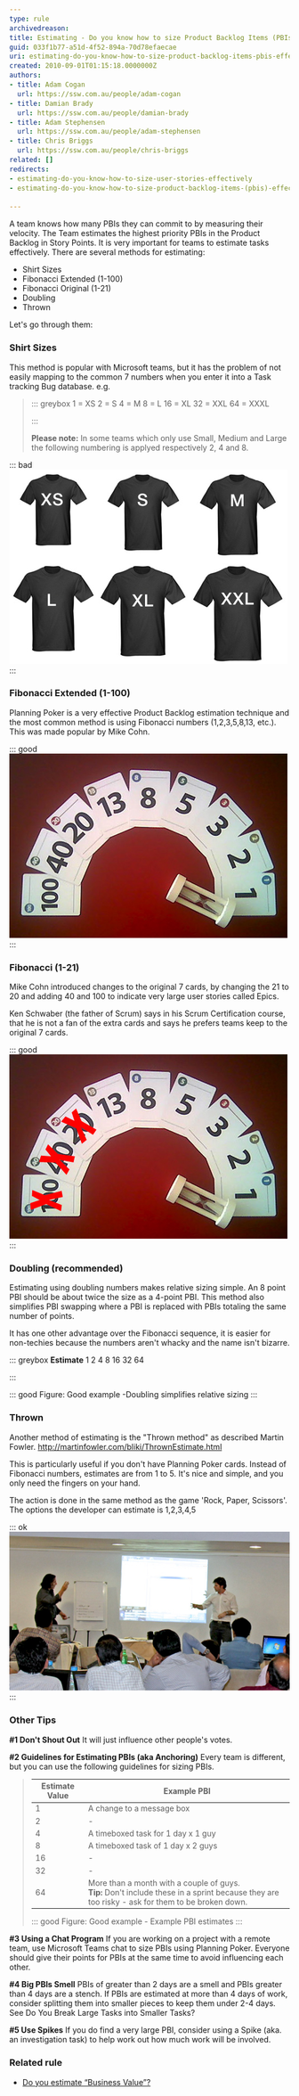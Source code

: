 ```yaml
---
type: rule
archivedreason: 
title: Estimating - Do you know how to size Product Backlog Items (PBIs) effectively?
guid: 033f1b77-a51d-4f52-894a-70d78efaecae
uri: estimating-do-you-know-how-to-size-product-backlog-items-pbis-effectively
created: 2010-09-01T01:15:18.0000000Z
authors:
- title: Adam Cogan
  url: https://ssw.com.au/people/adam-cogan
- title: Damian Brady
  url: https://ssw.com.au/people/damian-brady
- title: Adam Stephensen
  url: https://ssw.com.au/people/adam-stephensen
- title: Chris Briggs
  url: https://ssw.com.au/people/chris-briggs
related: []
redirects:
- estimating-do-you-know-how-to-size-user-stories-effectively
- estimating-do-you-know-how-to-size-product-backlog-items-(pbis)-effectively

---
```


A team knows how many PBIs they can commit to by measuring their velocity. The Team estimates the highest priority PBIs in the Product Backlog in Story Points. It is very important for teams to estimate tasks effectively. There are several methods for estimating:

* Shirt Sizes
* Fibonacci Extended (1-100)
* Fibonacci Original (1-21)
* Doubling
* Thrown


<!--endintro-->

Let's go through them:

### Shirt Sizes

This method is popular with Microsoft teams, but it has the problem of not easily mapping to the common 7 numbers when you enter it into a Task tracking Bug database. e.g.


> ::: greybox
> 1 = XS
> 2 = S
> 4 = M
> 8 = L
> 16 = XL
> 32 = XXL
> 64 = XXXL
> 
> :::
> 
> 
> **Please note:** In some teams which only use Small, Medium and Large the following numbering is applyed respectively 2, 4 and 8.


::: bad  
![Figure: Bad example - Estimation using T-Shirt sizes](size-stories-bad-example.jpg)  
:::  

### Fibonacci Extended (1-100)

Planning Poker is a very effective Product Backlog estimation technique and the most common method is using Fibonacci numbers (1,2,3,5,8,13, etc.). This was made popular by Mike Cohn.

::: good  
![Figure: OK example - Estimation using Planning Poker with large numbers](size-stories-ok-example.jpg)  
:::  

### Fibonacci (1-21)

Mike Cohn introduced changes to the original 7 cards, by changing the 21 to 20 and adding 40 and 100 to indicate very large user stories called Epics.

Ken Schwaber (the father of Scrum) says in his Scrum Certification course, that he is not a fan of the extra cards and says he prefers teams keep to the original 7 cards.

::: good  
![Figure: OK example - Estimation using Planning Poker with only small numbers](size-stories-good-example.jpg)  
:::  

### Doubling (recommended)


Estimating using doubling numbers makes relative sizing simple. An 8 point PBI should be about twice the size as a 4-point PBI. This method also simplifies PBI swapping where a PBI is replaced with PBIs totaling the same number of points.

It has one other advantage over the Fibonacci sequence, it is easier for non-techies because the numbers aren't whacky and the name isn't bizarre.


::: greybox
 **Estimate** 
1
2
4
8
16
32
64

:::



::: good
Figure: Good example -Doubling simplifies relative sizing
:::


### Thrown

Another method of estimating is the "Thrown method" as described Martin Fowler. http://martinfowler.com/bliki/ThrownEstimate.html

This is particularly useful if you don't have Planning Poker cards.  Instead of Fibonacci numbers, estimates are from 1 to 5.  It's nice and simple, and you only need the fingers on your hand.

The action is done in the same method as the game 'Rock, Paper, Scissors'. The options the developer can estimate is 1,2,3,4,5

::: ok  
![Figure: PBI estimates using the "Thrown method"](fist-method.jpg)  
:::  

### Other Tips


**#1 Don't Shout Out** 
It will just influence other people's votes.

**#2 Guidelines for Estimating PBIs (aka Anchoring)** 
Every team is different, but you can use the following guidelines for sizing PBIs.


> | **Estimate Value**  | **Example PBI**  |
> | --- | --- |
> | 1 | A change to a message box<br> |
> | 2<br> | - |
> | 4<br> | A timeboxed task for 1 day x 1 guy |
> | 8<br> | A timeboxed task of 1 day x 2 guys |
> | 16<br> | - |
> | 32<br> | - |
> | 64<br> | More than a month with a couple of guys.<br> **Tip:** Don't include these in a sprint because they are too risky - ask for them to be broken down. |
> 
> 
> 
> ::: good
> Figure: Good example - Example PBI estimates
> :::





**#3 Using a Chat Program** 
If you are working on a project with a remote team, use Microsoft Teams chat to size PBIs using Planning Poker.  Everyone should give their points for PBIs at the same time to avoid influencing each other.

**#4 Big PBIs Smell** 
PBIs of greater than 2 days are a smell and PBIs greater than 4 days are a stench. If PBIs are estimated at more than 4 days of work, consider splitting them into smaller pieces to keep them under 2-4 days.  See Do You Break Large Tasks into Smaller Tasks?

**#5 Use Spikes** 
If you do find a very large PBI, consider using a Spike (aka. an investigation task) to help work out how much work will be involved.

### Related rule


* [Do you estimate “Business Value”?](/Pages/Estimate-Business-Value.aspx)
